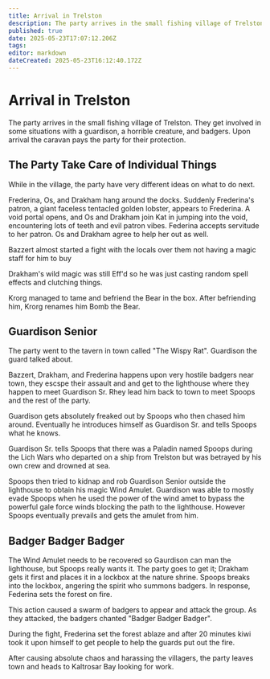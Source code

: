 ```yaml
---
title: Arrival in Trelston
description: The party arrives in the small fishing village of Trelston
published: true
date: 2025-05-23T17:07:12.206Z
tags: 
editor: markdown
dateCreated: 2025-05-23T16:12:40.172Z
---
```


# Arrival in Trelston
The party arrives in the small fishing village of Trelston. They get involved in some situations with a guardison, a horrible creature, and badgers. Upon arrival the caravan pays the party for their protection.

## The Party Take Care of Individual Things
While in the village, the party have very different ideas on what to do next. 

Frederina, Os, and Drakham hang around the docks. Suddenly Frederina's patron, a giant faceless tentacled golden lobster, appears to Frederina. A void portal opens, and Os and Drakham join Kat in jumping into the void, encountering lots of teeth and evil patron vibes. Federina accepts servitude to her patron. Os and Drakham agree to help her out as well.

Bazzert almost started a fight with the locals over them not having a magic staff for him to buy

Drakham's wild magic was still Eff'd so he was just casting random spell effects and clutching things.

Krorg managed to tame and befriend the Bear in the box. After befriending him, Krorg renames him Bomb the Bear.

## Guardison Senior
The party went to the tavern in town called "The Wispy Rat". Guardison the guard talked about.

Bazzert, Drakham, and Frederina happens upon very hostile badgers near town, they escspe their assault and and get to the lighthouse where they happen to meet Guardison Sr. Rhey lead him back to town to meet Spoops and the rest of the party.

Guardison gets absolutely freaked out by Spoops who then chased him around. Eventually he introduces himself as Guardison Sr. and tells Spoops what he knows.

Guardison Sr. tells Spoops that there was a Paladin named Spoops during the Lich Wars who departed on a ship from Trelston but was betrayed by his own crew and drowned at sea.

Spoops then tried to kidnap and rob Guardison Senior outside the lighthouse to obtain his magic Wind Amulet. Guardison was able to mostly evade Spoops when he used the power of the wind amet to bypass the powerful gale force winds blocking the path to the lighthouse. However Spoops eventually prevails and gets the amulet from him. 


## Badger Badger Badger
The Wind Amulet needs to be recovered so Gaurdison can man the lighthouse, but Spoops really wants it. The party goes to get it; Drakham gets it first and places it in a lockbox at the nature shrine. Spoops breaks into the lockbox, angering the spirit who summons badgers. In response, Federina sets the forest on fire.

This action caused a swarm of badgers to appear and attack the group. As they attacked, the badgers chanted "Badger Badger Badger".

During the fight, Frederina set the forest ablaze and after 20 minutes kiwi took it upon himself to get people to help the guards put out the fire. 

After causing absolute chaos and harassing the villagers, the party leaves town and heads to Kaltrosar Bay looking for work.